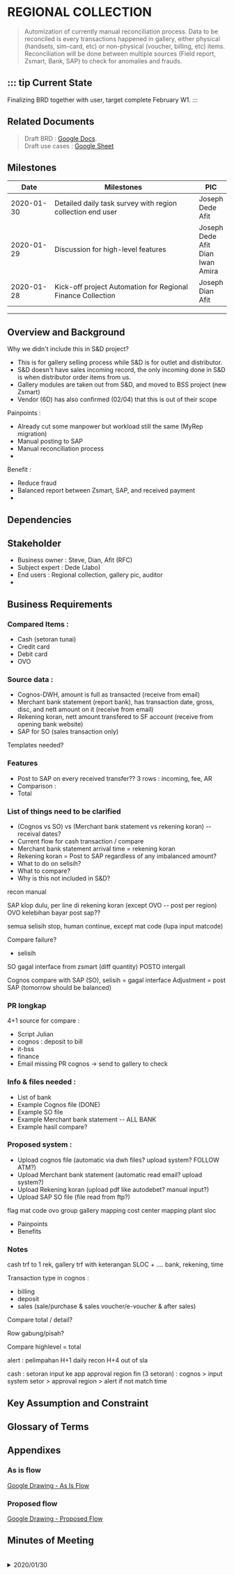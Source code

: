 # REGIONAL COLLECTION 
> Automization of currently manual reconciliation process.
> Data to be reconciled is every transactions happened in gallery, either physical (handsets, sim-card, etc) or non-physical (voucher, billing, etc) items.
> Reconciliation will be done between multiple sources (Field report, Zsmart, Bank, SAP) to check for anomalies and frauds.

::: tip Current State
---
Finalizing BRD together with user, target complete February W1.
:::

## Related Documents
> Draft BRD : [Google Docs](https://docs.google.com/document/d/11iHWwTe5azqIDuFpNl7qNWsLF2VSXBE3P5CXV5jzH_s/edit?usp=sharing).  
> Draft use cases : [Google Sheet](https://docs.google.com/spreadsheets/d/1H7Ns_D2M6B0tKShZfO9G3_pEuB_PPvO0G6h0D8Lusgc/edit?usp=sharing)

## Milestones
|Date|Milestones|PIC|
|---|---|---|
|2020-01-30|Detailed daily task survey with region collection end user|Joseph<br>Dede<br>Afit|
|2020-01-29|Discussion for high-level features|Joseph<br>Dede<br>Afit<br>Dian<br>Iwan<br>Amira|
|2020-01-28|Kick-off project Automation for Regional Finance Collection|Joseph<br>Dian<br>Afit|

---------------

## Overview and Background

Why we didn't include this in S&D project?
- This is for gallery selling process while S&D is for outlet and distributor.
- S&D doesn't have sales incoming record, the only incoming done in S&D is when distributor order items from us.
- Gallery modules are taken out from S&D, and moved to BSS project (new Zsmart)
- Vendor (6D) has also confirmed (02/04) that this is out of their scope

Painpoints :
- Already cut some manpower but workload still the same (MyRep migration)
- Manual posting to SAP
- Manual reconciliation process
- 


Benefit :
- Reduce fraud
- Balanced report between Zsmart, SAP, and received payment
- 

## Dependencies

## Stakeholder
- Business owner : Steve, Dian, Afit (RFC)
- Subject expert : Dede (Jabo)
- End users : Regional collection, gallery pic, auditor
- 

## Business Requirements
### Compared Items :
- Cash (setoran tunai)
- Credit card
- Debit card
- OVO

### Source data :
- Cognos-DWH, amount is full as transacted (receive from email)
- Merchant bank statement (report bank), has transaction date, gross, disc, and nett amount on it (receive from email)
- Rekening koran, nett amount transfered to SF account (receive from opening bank website)
- SAP for SO (sales transaction only)

Templates needed?


### Features
- Post to SAP on every received transfer?? 3 rows : incoming, fee, AR
- Comparison :
 - Total

### List of things need to be clarified
- (Cognos vs SO) vs (Merchant bank statement vs rekening koran) -- receival dates?
- Current flow for cash transaction / compare
- Merchant bank statement arrival time = rekening koran
- Rekening koran = Post to SAP regardless of any imbalanced amount?
- What to do on selisih?
- What to compare? 
- Why is this not included in S&D?


recon manual

SAP klop dulu, per line di rekening koran (except OVO -- post per region)
OVO kelebihan bayar post sap??

semua selisih stop, human continue, except mat code (lupa input matcode)

Compare failure?
- selisih 

SO gagal interface from zsmart (diff quantity) POSTO intergall

Cognos compare with SAP (SO), selisih = gagal interface
Adjustment = post SAP (tomorrow should be balanced)

### PR longkap
4+1 source for compare :
- Script Julian
- cognos : deposit to bill
- it-bss
- finance
- Email missing PR cognos -> send to gallery to check

### Info & files needed :
- List of bank
- Example Cognos file (DONE)
- Example SO file
- Example Merchant bank statement -- ALL BANK
- Example hasil compare?


### Proposed system :
- Upload cognos file (automatic via dwh files? upload system? FOLLOW ATM?)
- Upload Merchant bank statement (automatic read email? upload system?)
- Upload Rekening koran (upload pdf like autodebet? manual input?)
- Upload SAP SO file (file read from ftp?)

flag mat code
ovo group gallery
mapping cost center
mapping plant sloc


- Painpoints
- Benefits


### Notes

cash trf to 1 rek, gallery trf with keterangan SLOC + ....
bank, rekening, time

Transaction type in cognos :
- billing
- deposit
- sales (sale/purchase & sales voucher/e-voucher & after sales)

Compare total / detail?

Row gabung/pisah?

Compare highlevel = total


alert :
pelimpahan
H+1 daily recon
H+4 out of sla

cash :
setoran input ke app
approval region fin (3 setoran) :
cognos > input system setor > approval region > alert if not match time


## Key Assumption and Constraint

## Glossary of Terms

## Appendixes
### As is flow
[Google Drawing - As Is Flow](https://docs.google.com/drawings/d/1OvVcanNJ--W6EPPAGYSlYPLat-yVQeeWUP8oyOes6og/edit?usp=sharing)

### Proposed flow
[Google Drawing - Proposed Flow](https://docs.google.com/drawings/d/1YQ130jHoML-L6rjWOrBx7KzbEE6H9VDpXb_JzeOnbFY/edit?usp=sharing)


## Minutes of Meeting  
<br>
<details>
<summary>2020/01/30</summary>

- Trx 28, masuk di rek koran 29 (pending), bisa ditarik tgl 30 (non-pending).
- Cognos : filter jabo gallery only from gallery name / code
- Perlu ada mapping cost center, CMD, gallery name, code
- Anomali PR longkap bisa karena pindah gallery (diff row), atau longkap
- 1 PR bisa multiple items > multiple row in cognos
- slip eod transaction / bukti setor dikirim softcopy
- batas transfer jam 10/11 pagi next day
- karena trf ke 1 rek, ditandai dari description (sloc gallery)
- tarik rekening koran format excel / csv, no pdf
- 1 rekening digunakan oleh semua region, kadang susah buka karena session active
- Cash setor ke sinarmas / bca >> BCA berita kena biaya, identify gallery from kode wilayah (diketahui dari slip setoran)
- CMD = 1 gallery
- List CMD will be mapped (CMD - gallery name / code)
- SO jadinya H+1 pagi (ambil yang kodenya RV), sales only (fisik 1 SO & voucher 1 SO)
- Selisih Cognos vs SO biasanya rounding karena taxation di SAP
- Toleransi selisih rounding need to confirm with pak Afit (infonya berdasarkan harga termurah yang dijual)
- Compare QTY by FGcode (cognos), vs SAP (moving type barang keluar only)
- zsdflow per tgl trx, file will be sent from SAP (yang GI kosong = belum potong stock)
- penomoran mutasi running number untuk mempermudahkan cek incoming (antisipasi ada amount yang sama)
- bank send detail trx (report bank) via email (excel/csv)
- in detail use PAID status only, there will be gross, bank charge, and nett.
- Identification for debet/kredit card payment in rekening koran = MID di detail report bank / CMD??
- mandiri RB split into 2, atas detail, bawah summary
- RB can contain trf for different trx date
- Kredit mandiri ada 2 edc (yoke & merchant mandiri) kedepannya akan pakai yang yoke saja.
- Kredit yang uangnya belum masuk (H+2), bisa ceknya di struk fisik
- Contoh case selisih : BCA (trf kurang 300rb), Mandiri (trf/struk lebih 300rb) = gallery PIC salah input CMD di Zsmart
- OVO trf 1 record = total all gallery
- OVO incoming = cash, point, paylater
- OVO fee = cash, point, paylater
- CASHBAC H+2 pelimpahan, report detail != pelimpahan
- report cashback & ovo setiap hari
- selisih kelipatan 11 rupiah = matcode / usim belum diinput ke mapping
- tampilan report = kertas kerja gabungan
- kalau udah klop, uang yang sudah masuk bisa diincoming??
- ada automation report uang masuk setiap hari - read file from ftp
- company code selalu DSJ (8500) untuk gallery trx
- baris untuk interface SAP : 1-Incoming, 2-Bank Charge, 3-Rounding, 4-AR1, 5-AR2, etc
- TExt utk interface SAP hrs diisi, utk mempermudah report wbr
- SAP posted = no doc
- Incorrect sap input can't be edited, should be reversed first and reinput again
- OVO in SAP can have a lot of rows, since 1 report can have multiple AR, multiple MDR also
- need MDR validation between user mapping vs bank report
- if SO interface (Zsmart-SAP) failed, at the same day someone will upload for correction


Participant : 
-	Dede (Finance RBO Jabodetabek)
-	Afit (Regional Finance Controller)
-	Joseph (Sinarmas Digital)

Notes :
1.	Transaksi di tanggal 28 (contoh) akan muncul di rekening koran pada tanggal 29 tapi masih pending, baru bisa ditarik pada tanggal 30.
2.	Pada file cognos, filter gallery Jabodetabek dilakukan pada kolom gallery name / code
3.	Perlu ada mapping gallery name, code, costcenter, CMD
4.	Anomali PR longkap bisa disebabkan karena kesalahan system, transaksi billing to deposit, atau ada perpindahan gallery pada report.
5.	1 PR bisa terdapat pada multiple row di report cognos (1 transaksi multiple item)
6.	Slip transaksi atau bukti setor dikirim dalam bentuk softcopy maksimal H+1
7.	Batas transfer uang tunai maksimal jam 10/11 H+1
8.	Karena semua gallery setor ke 1 rekening bersama, maka ada di-note SLOC gallery pada description setoran.
9.	Penarikan rekening koran berupa format CSV dan Excel dengan data berbentuk table, tidak ada yang menggunakan PDF / HTML
10.	Setoran tunai dilakukan antara di bank BCA atau sinarmas (untuk BCA, karena input description kena biaya, maka identifikasi gallery berdasarkan kode wilayah)
11.	1 CMD = 1 Gallery
12.	List CMD akan dimapping pada aplikasi (CMD, gallery name, gallery code)
13.	SO terbentuk H+1 di SAP (aplikasi hanya akan mengambil record yang tipe RV), untuk penjualan/sales saja (penjualan fisik 1 SO, penjualan voucher 1 SO)
14.	Jika ada selisih pada hasil compare cognos vs SO itu disebabkan karena taxation di SAP
15.	Toleransi selisih rounding perlu konfirmasi dari pak Afit, ada info ditentukan berdasarkan harga termurah dari barang yang dijual.
16.	Ada proses compare Quantity untuk setiap FGCode di Cognos, dibandingkan dengan detail SO SAP (untuk moving type barang keluar)
17.	Data dari SAP yang digunakan untuk compare Quantity (zsdflow) akan dikirimkan dari SAP dalam bentuk file.
18.	Mutasi diberikan penomoran untuk memudahkan cek incoming (antisipasi jika ada amount yang sama persis)
19.	Bank mengirimkan detail transaksi (merchant bank report) via email dalam format excel/csv
20.	Pada report yang dikirim bank, system hanya baca record yang berstatus “PAID”
21.	Semua report bank ada mengandung info amount gross, bank charge, dan nett.
22.	Identifikasi untuk pelimpahan kartu debit atau kredit di rekening koran berdasarkan MID
23.	Report bank mandiri terbagi 2, yaitu untuk info detail dan summary
24.	Report bank bisa mengandung transaksi dari tanggal yang berbeda
25.	Pelimpahan kartu kredit mandiri ada 2 jenis (ada 2 EDC), yaitu yokke dan merchant mandiri, namun kedepannya akan digunakan yang yokke saja
26.	Pembayaran via kartu kredit yang uangnya belum dilimpahkan, bisa compare melalui struk fisik (softcopy)
27.	Salah satu case selisih yaitu pelimpahan BCA kurang 300rb, pelimpahan mandiri lebih 300rb, itu berarti PIC gallery salah input CMD di Zsmart
28.	Pelimpahan OVO dari semua gallery pada satu tanggal digabung jadi 1 transaksi di rekening koran
29.	Total pembayaran dan fee OVO bisa dijumlahkan dari cash, point, dan paylater
30.	Untuk pelimpahan Cashbac biasanya H+2
31.	Untuk OVO dan Cashbac reportnya sudah bisa ditarik sebelum uangnya dilimpahkan
32.	Jika ada selisih kelipatan 11 rupiah itu dikarenakan ada matcode/usim yang belum diinput kemapping untuk exclude dari fungsi compare
33.	Tampilan report kurang lebih sama dengan kertas kerja manual
34.	Incoming / posting journal ke SAP untuk setiap account (eg. BCA debet, Mandiri credit, etc) yang sudah klop dan sudah masuk pelimpahannya
35.	Ada automation report uang masuk setiap hari, sistem baca file yang ditaruh pada ftp
36.	Company code untuk posting SAP selalu 8500 (DSJ) karena hanya untuk transaksi gallery
37.	Baris untuk interface SAP terdiri dari : Incoming, Bank Charge, Rounding, AR1, AR2, etc
38.	Text untuk interface SAP harus diisi, untuk mempermudah report WBR
39.	Jika SAP berhasil posting akan muncul document number, yang bisa digunakan untuk cek hasilnya
40.	Untuk kesalahan input pada SAP tidak bisa direvisi langsung, harus direverse terlebih dahulu baru diinput ulang
41.	Untuk OVO setiap posting di SAP bisa mengandung banyak row, karena pada 1 pelimpahan mengandung banyak transaksi yang berbeda beda feenya
42.	Perlu ada validasi MDR (bank charge) antara system dengan report bank
43.	Jika interface SO (Zsmart-SAP) gagal, pada hari yang sama akan ada orang yang upload koreksinya


</details>
